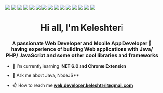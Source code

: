 ![](https://img.shields.io/badge/Java-informational?style=flat&logo=java&logoColor=white&color=2bbc8a)
![](https://img.shields.io/badge/PHP-informational?style=flat&logo=PHP&logoColor=white&color=2bbc8a)
![](https://img.shields.io/badge/Csharp-informational?style=flat&logo=Csharp&logoColor=white&color=2bbc8a)
![](https://img.shields.io/badge/C++-informational?style=flat&logo=cplusplus&logoColor=white&color=2bbc8a)
![](https://img.shields.io/badge/JavaScript-informational?style=flat&logo=javascript&logoColor=white&color=2bbc8a)
![](https://img.shields.io/badge/Reactjs-informational?style=flat&logo=react&logoColor=white&color=2bbc8a)
![](https://img.shields.io/badge/Angular-informational?style=flat&logo=angular&logoColor=white&color=2bbc8a)
![](https://img.shields.io/badge/VueJS-informational?style=flat&logo=vue.js&logoColor=white&color=2bbc8a)
![](https://img.shields.io/badge/Laravel-informational?style=flat&logo=laravel&logoColor=white&color=2bbc8a)
![](https://img.shields.io/badge/Nest.js-informational?style=flat&logo=nestjs&logoColor=white&color=2bbc8a)
![](https://img.shields.io/badge/DotNet-informational?style=flat&logo=dotnet&logoColor=white&color=2bbc8a)
![](https://img.shields.io/badge/Tools-PostgreSQl-informational?style=flat&logo=PostgreSQl&logoColor=white&color=2bbc8a)
![](https://img.shields.io/badge/Tools-Git-informational?style=flat&logo=Git&logoColor=white&color=2bbc8a)
![](https://img.shields.io/badge/Tools-Docker-informational?style=flat&logo=Docker&logoColor=white&color=2bbc8a)
![](https://img.shields.io/badge/Tools-Postman-informational?style=flat&logo=postman&logoColor=white&color=2bbc8a)
<h1 align="center">Hi all, I'm Keleshteri</h1>
<h3 align="center">A passionate Web Developer and Mobile App Developer 🚀 having experience of building Web applications with Java/ PHP/ JavaScript and some other cool libraries and frameworks</h3>

- 🌱 I’m currently learning **.NET 6.0 and Chrome Extension**

- 💬 Ask me about Java, NodeJS**

- 📫 How to reach me **web.developer.keleshteri@gmail.com**

<!--
**keleshteri/keleshteri** is a ✨ _special_ ✨ repository because its `README.md` (this file) appears on your GitHub profile.

Here are some ideas to get you started:

- 🔭 I’m currently working on ...
- 🌱 I’m currently learning ...
- 👯 I’m looking to collaborate on ...
- 🤔 I’m looking for help with ...
- 💬 Ask me about ...
- 📫 How to reach me: ...
- 😄 Pronouns: ...
- ⚡ Fun fact: ...
-->
